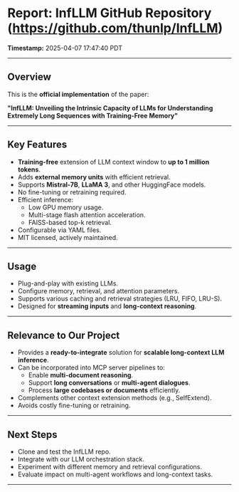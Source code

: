 # Report: InfLLM GitHub Repository (https://github.com/thunlp/InfLLM)

**Timestamp:** 2025-04-07 17:47:40 PDT

---

## Overview

This is the **official implementation** of the paper:

**"InfLLM: Unveiling the Intrinsic Capacity of LLMs for Understanding Extremely Long Sequences with Training-Free Memory"**

---

## Key Features

- **Training-free** extension of LLM context window to **up to 1 million tokens**.
- Adds **external memory units** with efficient retrieval.
- Supports **Mistral-7B**, **LLaMA 3**, and other HuggingFace models.
- No fine-tuning or retraining required.
- Efficient inference:
  - Low GPU memory usage.
  - Multi-stage flash attention acceleration.
  - FAISS-based top-k retrieval.
- Configurable via YAML files.
- MIT licensed, actively maintained.

---

## Usage

- Plug-and-play with existing LLMs.
- Configure memory, retrieval, and attention parameters.
- Supports various caching and retrieval strategies (LRU, FIFO, LRU-S).
- Designed for **streaming inputs** and **long-context reasoning**.

---

## Relevance to Our Project

- Provides a **ready-to-integrate** solution for **scalable long-context LLM inference**.
- Can be incorporated into MCP server pipelines to:
  - Enable **multi-document reasoning**.
  - Support **long conversations** or **multi-agent dialogues**.
  - Process **large codebases or documents** efficiently.
- Complements other context extension methods (e.g., SelfExtend).
- Avoids costly fine-tuning or retraining.

---

## Next Steps

- Clone and test the InfLLM repo.
- Integrate with our LLM orchestration stack.
- Experiment with different memory and retrieval configurations.
- Evaluate impact on multi-agent workflows and long-context tasks.

---
